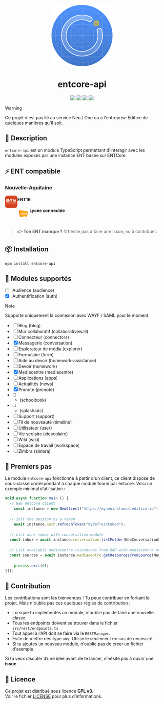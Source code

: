 <p align="center"><img src=".github/assets/logo.svg" height="200"/></p>
<h1 align="center">entcore-api</h1>

<p align="center">
  <a href="https://www.npmjs.com/package/entcore-api"><img src="https://img.shields.io/npm/l/entcore-api"/></a>
  <a href="https://www.npmjs.com/package/entcore-api"><img src="https://badge.fury.io/js/entcore-api.svg"/></a>
  <a href="https://www.npmjs.com/package/entcore-api"><img src="https://img.shields.io/npm/dw/entcore-api"/></a>
  <a href="https://www.npmjs.com/package/entcore-api"><img src="https://img.shields.io/npm/dt/entcore-api"/></a>
</p>


> [!warning]
> Ce projet n'est pas lié au service Neo / One ou à l'entreprise Édifice de quelques manières qu'il soit.

## 📝 Description
`entcore-api` est un module TypeScript permettant d'interagir avec les modules exposés par une instance ENT basée sur ENTCore.  

## ⚡️ ENT compatible

### Nouvelle-Aquitaine
<p>
  <img height="40" src=".github/assets/ent/ent16.png" align="left">
  <h4>ENT16</h4>
</p>
<p>
  <img height="40" src=".github/assets/ent/lyceeconnecte.png" align="left">
  <h4>Lycée connectée</h4>
</p>

<br>

> **👉 Ton ENT manque ?** N'hésite pas à faire une issue, ou à contribuer.

## 📦 Installation
```
npm install entcore-api
```

## 🧩 Modules supportés
- [ ] Audience (audience)
- [x] Authentification (auth)
> [!NOTE]
> Supporte uniquement la connexion avec WAYF / SAML pour le moment
- [ ] Blog (blog)
- [ ] Mur collaboratif (collaborativewall)
- [ ] Connecteur (connectors)
- [x] Messagerie (conversation)
- [ ] Explorateur de média (explorer)
- [ ] Formulaire (form)
- [ ] Aide au devoir (homework-assistance)
- [ ] Devoir (homework)
- [x] Mediacentre (mediacentre)
- [ ] Applications (apps)
- [ ] Actualités (news)
- [x] Pronote (pronote)
- [ ] - (schoolbook)
- [ ] - (splashads)
- [ ] Support (support)
- [ ] Fil de nouveauté (timeline)
- [ ] Utilisateur (user)
- [ ] Vie scolaire (viescolaire)
- [ ] Wiki (wiki)
- [ ] Espace de travail (workspace)
- [ ] Zimbra (zimbra)

## 🚀 Premiers pas
Le module `entcore-api` fonctionne à partir d'un client, ce client dispose de sous-classe correspondant à chaque module fourni par entcore. Voici un exemple minimal d’utilisation :
```js
void async function main () {
  // New entcore client
	const instance = new NeoClient("https://myneoinstance.edifice.io");

  // Init the session by a token
	await instance.auth.refreshToken("myrefreshtoken");

  // List user inbox with conversation module
  const inbox = await instance.conversation.listFolder(NeoConversationSystemFolder.INBOX)

  // List available mediacentre ressources from GAR with mediacentre module
  const sources = await instance.mediacentre.getResourcesFromSource(NeoMediacentreSource.GAR);
  
	process.exit(0);
}();
```

## 🤝 Contribution

Les contributions sont les bienvenues ! Tu peux contribuer en forkant le projet. Mais n'oublie pas ces quelques règles de contribution :
- Lorsque tu implémentes un module, n'oublie pas de faire une nouvelle classe.
- Tous les endpoints doivent se trouver dans le fichier `src/rest/endpoints.ts`
- Tout appel à l'API doit se faire via le `RESTManager`.
- Évite de mettre des type `any`. Utilise le seulement en cas de nécessité.
- Si tu ajoutes un nouveau module, n'oublie pas de créer un fichier d'exemple.

Si tu veux discuter d’une idée avant de te lancer, n’hésite pas à ouvrir une **issue**.

## 📄 Licence
Ce projet est distribué sous licence **GPL v3**.  
Voir le fichier [LICENSE](./LICENSE) pour plus d’informations.
